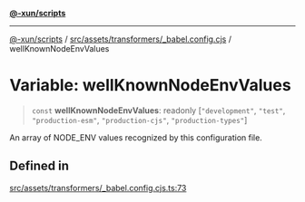 [**@-xun/scripts**](../../../../../README.md)

***

[@-xun/scripts](../../../../../README.md) / [src/assets/transformers/\_babel.config.cjs](../README.md) / wellKnownNodeEnvValues

# Variable: wellKnownNodeEnvValues

> `const` **wellKnownNodeEnvValues**: readonly [`"development"`, `"test"`, `"production-esm"`, `"production-cjs"`, `"production-types"`]

An array of NODE_ENV values recognized by this configuration file.

## Defined in

[src/assets/transformers/\_babel.config.cjs.ts:73](https://github.com/Xunnamius/xscripts/blob/28c221bb8a859e69003ba2447e3f5763dc92a0ec/src/assets/transformers/_babel.config.cjs.ts#L73)
